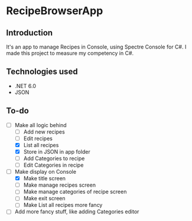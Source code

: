 # RecipeBrowserApp
## Introduction
It's an app to manage Recipes in Console, using Spectre Console for C#. I made this project to measure my competency in C#.

## Technologies used
* .NET 6.0
* JSON

## To-do
- [ ] Make all logic behind
    - [ ] Add new recipes
    - [ ] Edit recipes
    - [x] List all recipes
    - [x] Store in JSON in app folder
    - [ ] Add Categories to recipe
    - [ ] Edit Categories in recipe
- [ ] Make display on Console
    - [x] Make title screen
    - [ ] Make manage recipes screen
    - [ ] Make manage categories of recipe screen
    - [ ] Make exit screen
    - [ ] Make List all recipes more fancy
- [ ] Add more fancy stuff, like adding Categories editor